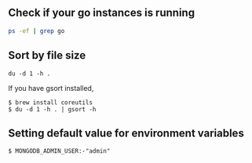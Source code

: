 
## Check if your go instances is running 
```bash
ps -ef | grep go
```

## Sort by file size

```
du -d 1 -h .
```

If you have gsort installed, 

```
$ brew install coreutils
$ du -d 1 -h . | gsort -h
```


## Setting default value for environment variables
```
$ MONGODB_ADMIN_USER:-"admin"
```
